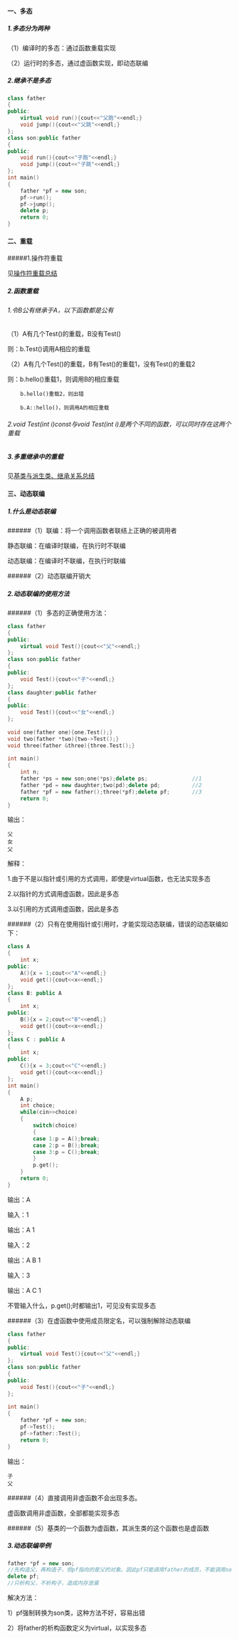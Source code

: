 #### 一、多态

##### 1.多态分为两种

（1）编译时的多态：通过函数重载实现

（2）运行时的多态，通过虚函数实现，即动态联编

##### 2.继承不是多态

```c++
class father  
{  
public:  
    virtual void run(){cout<<"父跑"<<endl;}  
    void jump(){cout<<"父跳"<<endl;}  
};  
class son:public father  
{  
public:  
    void run(){cout<<"子跑"<<endl;}  
    void jump(){cout<<"子跳"<<endl;}  
};  
int main()  
{  
    father *pf = new son;  
    pf->run();  
    pf->jump();  
    delete p;  
    return 0;  
}  
```

#### 二、重载

#####1.操作符重载

见[操作符重载总结](http://windmissing.github.io/%E7%BC%96%E7%A8%8B%E8%AF%AD%E8%A8%80/2012-01/operator-overloading-in-cpp.html)

##### 2.函数重载

###### 1.令B公有继承于A，以下函数都是公有

（1）A有几个Test()的重载，B没有Test()

则：b.Test()调用A相应的重载

（2）A有几个Test()的重载，B有Test()的重载1，没有Test()的重载2

则：b.hello()重载1，则调用B的相应重载

        b.hello()重载2，则出错

        b.A::hello()，则调用A的相应重载

###### 2.void Test(int i)const与void Test(int i)是两个不同的函数，可以同时存在这两个重载

##### 3.多重继承中的重载

见[基类与派生类、继承关系总结](http://windmissing.github.io/%E7%BC%96%E7%A8%8B%E8%AF%AD%E8%A8%80/2015-12/supperclass-inheritance.html)

#### 三、动态联编

##### 1.什么是动态联编

######（1）联编：将一个调用函数者联结上正确的被调用者

静态联编：在编译时联编，在执行时不联编

动态联编：在编译时不联编，在执行时联编

######（2）动态联编开销大

##### 2.动态联编的使用方法

######（1）多态的正确使用方法：

```c++
class father  
{  
public:  
    virtual void Test(){cout<<"父"<<endl;}  
};  
class son:public father  
{  
public:  
    void Test(){cout<<"子"<<endl;}  
};  
class daughter:public father  
{  
public:  
    void Test(){cout<<"女"<<endl;}  
};  
  
void one(father one){one.Test();}  
void two(father *two){two->Test();}  
void three(father &three){three.Test();}  
  
int main()  
{  
    int n;  
    father *ps = new son;one(*ps);delete ps;              //1  
    father *pd = new daughter;two(pd);delete pd;          //2  
    father *pf = new father();three(*pf);delete pf;       //3  
    return 0;  
}  
```

输出：

```
父
女
父
```

解释：

1.由于不是以指针或引用的方式调用，即使是virtual函数，也无法实现多态

2.以指针的方式调用虚函数，因此是多态

3.以引用的方式调用虚函数，因此是多态

######（2）只有在使用指针或引用时，才能实现动态联编，错误的动态联编如下：

```c++
class A  
{  
    int x;  
public:  
    A(){x = 1;cout<<"A"<<endl;}  
    void get(){cout<<x<<endl;}  
};  
class B: public A  
{  
    int x;  
public:  
    B(){x = 2;cout<<"B"<<endl;}  
    void get(){cout<<x<<endl;}  
};  
class C : public A  
{  
    int x;  
public:  
    C(){x = 3;cout<<"C"<<endl;}  
    void get(){cout<<x<<endl;}  
};  
int main()  
{  
    A p;  
    int choice;  
    while(cin>>choice)  
    {  
        switch(choice)  
        {  
        case 1:p = A();break;  
        case 2:p = B();break;  
        case 3:p = C();break;  
        }  
        p.get();  
    }  
    return 0;  
}  
```


输出：A

输入：1

输出：A 1

输入：2

输出：A B 1

输入：3

输出：A C 1

不管输入什么，p.get();时都输出1，可见没有实现多态

######（3）在虚函数中使用成员限定名，可以强制解除动态联编

```c++
class father  
{  
public:  
    virtual void Test(){cout<<"父"<<endl;}  
};  
class son:public father  
{  
public:  
    void Test(){cout<<"子"<<endl;}  
};  
  
int main()  
{  
    father *pf = new son;  
    pf->Test();  
    pf->father::Test();  
    return 0;  
}  
```

输出：

```
子
父
```

######（4）直接调用非虚函数不会出现多态。

虚函数调用非虚函数，全部都能实现多态

######（5）基类的一个函数为虚函数，其派生类的这个函数也是虚函数

##### 3.动态联编举例

```c++
father *pf = new son;  
//先构造父，再构造子，但pf指向的是父的对象。因此pf只能调用father的成员，不能调用son的成员  
delete pf;  
//只析构父，不析构子，造成内存泄漏  
```

解决方法：

1）pf强制转换为son类，这种方法不好，容易出错

2）将father的析构函数定义为virtual，以实现多态
